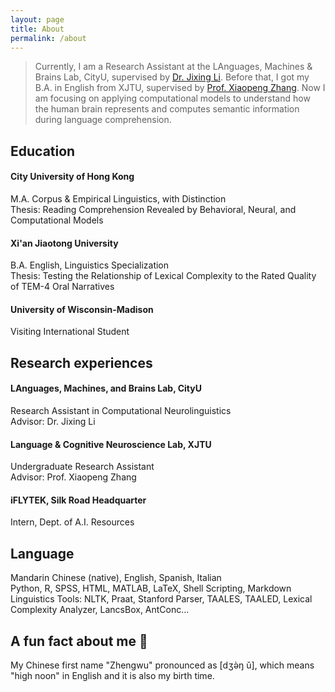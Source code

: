 ```yaml
---
layout: page
title: About
permalink: /about
---
```

> Currently, I am a Research Assistant at the LAnguages, Machines & Brains Lab, CityU, supervised by [Dr. Jixing Li](https://jixing-li.github.io/). Before that, I got my B.A. in English from XJTU, supervised by [Prof. Xiaopeng Zhang](http://gr.xjtu.edu.cn/en/web/zhangxp). Now I am focusing on applying computational models to understand how the human brain represents and computes semantic information during language comprehension.

## Education
#### City University of Hong Kong
M.A. Corpus & Empirical Linguistics, with Distinction<br>
Thesis: Reading Comprehension Revealed by Behavioral, Neural, and Computational Models

#### Xi'an Jiaotong University
B.A. English, Linguistics Specialization<br>
Thesis: Testing the Relationship of Lexical Complexity to the Rated Quality of TEM-4 Oral Narratives

#### University of Wisconsin-Madison
Visiting International Student

## Research experiences
#### LAnguages, Machines, and Brains Lab, CityU
Research Assistant in Computational Neurolinguistics<br>
Advisor: Dr. Jixing Li

#### Language & Cognitive Neuroscience Lab, XJTU
Undergraduate Research Assistant<br>
Advisor: Prof. Xiaopeng Zhang

#### iFLYTEK, Silk Road Headquarter
Intern, Dept. of A.I. Resources

## Language
Mandarin Chinese (native), English, Spanish, Italian<br>
Python, R, SPSS, HTML, MATLAB, LaTeX, Shell Scripting, Markdown<br>
Linguistics Tools: NLTK, Praat, Stanford Parser, TAALES, TAALED, Lexical Complexity Analyzer, LancsBox, AntConc...

## A fun fact about me 🥳
My Chinese first name "Zhengwu" pronounced as [dʒə̀ŋ ǔ], which means "high noon" in English and it is also my birth time.  
